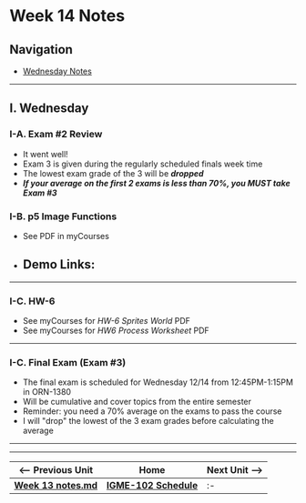 # Week 14 Notes

## Navigation

- [Wednesday Notes](#wednesday)
<!--
- [Friday Notes](#friday)
-->

<hr>


<a id="wednesday" />

## I. Wednesday

### I-A. Exam #2 Review
- It went well!
- Exam 3 is given during the regularly scheduled finals week time
- The lowest exam grade of the 3 will be ***dropped***
- ***If your average on the first 2 exams is less than 70%, you MUST take Exam #3***


### I-B. p5 Image Functions
- See PDF in myCourses
- Demo Links:
  - 

<hr>

### I-C. HW-6
- See myCourses for *HW-6 Sprites World* PDF
- See myCourses for *HW6 Process Worksheet* PDF

<hr>

### I-C. Final Exam (Exam #3)
- The final exam is scheduled for Wednesday 12/14 from 12:45PM-1:15PM in ORN-1380
- Will be cumulative and cover topics from the entire semester
- Reminder: you need a 70% average on the exams to pass the course
- I will "drop" the lowest of the 3 exam grades before calculating the average



<!--

<hr>

<a id="friday" />

## III. Friday

-->

<hr><hr>

| <-- Previous Unit | Home | Next Unit -->
| --- | --- | --- 
| [**Week 13 notes.md**](13.md)     |  [**IGME-102 Schedule**](../schedule.md) | :-|
